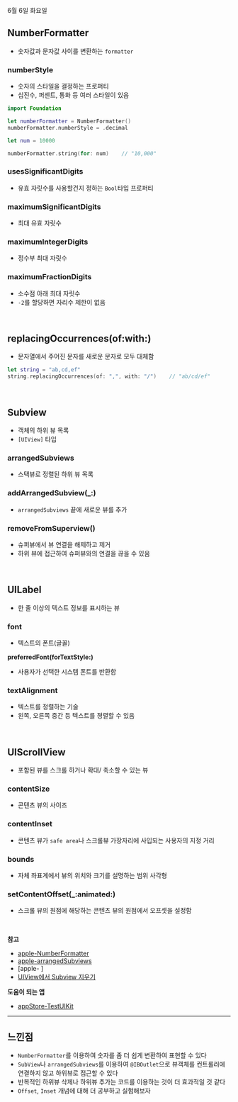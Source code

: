 6월 6일 화요일

## NumberFormatter
- 숫자값과 문자값 사이를 변환하는 `formatter`

### numberStyle
- 숫자의 스타일을 결정하는 프로퍼티
- 십진수, 퍼센트, 통화 등 여러 스타일이 있음

```swift
import Foundation

let numberFormatter = NumberFormatter()
numberFormatter.numberStyle = .decimal

let num = 10000

numberFormatter.string(for: num)    // "10,000"
```

### usesSignificantDigits
- 유효 자릿수를 사용할건지 정하는 `Bool`타입 프로퍼티

### maximumSignificantDigits
- 최대 유효 자릿수

### maximumIntegerDigits
- 정수부 최대 자릿수

### maximumFractionDigits
- 소수점 아래 최대 자릿수
- `-2`를 할당하면 자리수 제한이 없음

</br>

## replacingOccurrences(of:with:)
- 문자열에서 주어진 문자를 새로운 문자로 모두 대체함

```swift
let string = "ab,cd,ef"
string.replacingOccurrences(of: ",", with: "/")    // "ab/cd/ef"
```
 
</br>

## Subview
- 객체의 하위 뷰 목록
- `[UIView]` 타입

### arrangedSubviews
- 스택뷰로 정렬된 하위 뷰 목록

### addArrangedSubview(_:)
- `arrangedSubviews` 끝에 새로운 뷰를 추가

### removeFromSuperview()
- 슈퍼뷰에서 뷰 연결을 해제하고 제거
- 하위 뷰에 접근하여 슈퍼뷰와의 연결을 끊을 수 있음

</br>

## UILabel
- 한 줄 이상의 텍스트 정보를 표시하는 뷰

### font
- 텍스트의 폰트(글꼴)

**preferredFont(forTextStyle:)**
- 사용자가 선택한 시스템 폰트를 반환함

### textAlignment
- 텍스트를 정렬하는 기술
- 왼쪽, 오른쪽 중간 등 텍스트를 졍렬할 수 있음

</br>

## UIScrollView
- 포함된 뷰를 스크롤 하거나 확대/ 축소할 수 있는 뷰

### contentSize
- 콘텐츠 뷰의 사이즈

### contentInset
- 콘텐츠 뷰가 `safe area`나 스크롤뷰 가장자리에 사입되는 사용자의 지정 거리

### bounds
- 자체 좌표계에서 뷰의 위치와 크기를 설명하는 범위 사각형

### setContentOffset(_:animated:)
- 스크롤 뷰의 원점에 해당하는 콘텐츠 뷰의 원점에서 오프셋을 설정함

</br>

**참고**
- [apple-NumberFormatter](https://developer.apple.com/documentation/foundation/numberformatter)
- [apple-arrangedSubviews](https://developer.apple.com/documentation/uikit/uistackview/1616232-arrangedsubviews)
- [apple- ]
- [UIView에서 Subview 지우기](https://gyuha.tistory.com/419)

**도움이 되는 앱**
- [appStore-TestUIKit](https://apps.apple.com/kr/app/testuikit/id6446794107)

---
## 느낀점
- `NumberFormatter`를 이용하여 숫자를 좀 더 쉽게 변환하여 표현할 수 있다
- `SubView`나 `arrangedSubviews`를 이용하여 `@IBOutlet`으로 뷰객체를 컨트롤러에 연결하지 않고 하위뷰로 접근할 수 있다
- 반복적인 하위뷰 삭제나 하위뷰 추가는 코드를 이용하는 것이 더 효과적일 것 같다
- `Offset`, `Inset` 개념에 대해 더 공부하고 실험해보자
